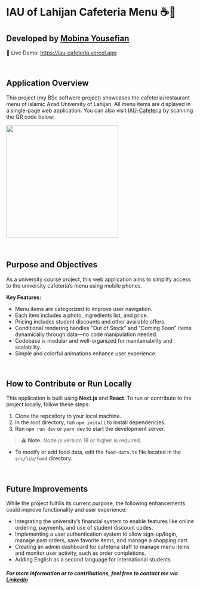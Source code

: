 # IAU of Lahijan Cafeteria Menu ☕🧁

## Developed by [Mobina Yousefian](https://linkedin.com/in/mobina-yousefian)

📍 Live Demo: https://iau-cafeteria.vercel.app

 

## Application Overview

This project (my BSc softwere project) showcases the cafeteria/restaurant menu of Islamic Azad University of Lahijan. All menu items are displayed in a single-page web application. You can also visit [IAU-Cafeteria](https://iau-cafeteria.vercel.app/) by scanning the QR code below:

<img src="https://github.com/user-attachments/assets/bf2d6b86-bce0-475d-bffc-922d95eddfdb?raw=true" width="300" />

 

## Purpose and Objectives

As a university course project, this web application aims to simplify access to the university cafeteria’s menu using mobile phones.

**Key Features:**

- Menu items are categorized to improve user navigation.
- Each item includes a photo, ingredients list, and price.
- Pricing includes student discounts and other available offers.
- Conditional rendering handles "Out of Stock" and "Coming Soon" items dynamically through data—no code manipulation needed.
- Codebase is modular and well-organized for maintainability and scalability.
- Simple and colorful animations enhance user experience.

 

## How to Contribute or Run Locally

This application is built using **Next.js** and **React**. To run or contribute to the project locally, follow these steps:

1. Clone the repository to your local machine.
2. In the root directory, run `npm install` to install dependencies.
3. Run `npm run dev` or `yarn dev` to start the development server.

> ⚠️ **Note:** Node.js version 18 or higher is required.

- To modify or add food data, edit the `food-data.ts` file located in the `src/lib/food` directory.

 

## Future Improvements

While the project fulfills its current purpose, the following enhancements could improve functionality and user experience:

- Integrating the university’s financial system to enable features like online ordering, payments, and use of student discount codes.
- Implementing a user authentication system to allow sign-up/login, manage past orders, save favorite items, and manage a shopping cart.
- Creating an admin dashboard for cafeteria staff to manage menu items and monitor user activity, such as order completions.
- Adding English as a second language for international students
 

##### For more information or to contributions, feel free to contact me via [LinkedIn](https://linkedin.com/in/mobina-yousefian)
